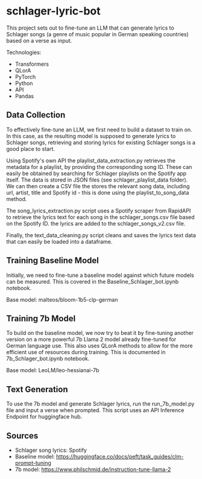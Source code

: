 # schlager-lyric-bot

This project sets out to fine-tune an LLM that can generate lyrics to Schlager songs (a genre of music popular in German speaking countries) based on a verse as input.

Technologies:

- Transformers
- QLorA
- PyTorch
- Python
- API
- Pandas

## Data Collection

To effectively fine-tune an LLM, we first need to build a dataset to train on. In this case, as the resulting model is supposed to generate lyrics to Schlager songs, retrieving and storing lyrics for existing Schlager songs is a good place to start.

Using Spotify's own API the playlist_data_extraction.py retrieves the metadata for a playlist, by providing the corresponding song ID. These can easily be obtained by searching for Schlager playlists on the Spotify app itself. The data is stored in JSON files (see schlager_playlist_data folder). We can then create a CSV file the stores the relevant song data, including url, artist, title and Spotify id - this is done using the playlist_to_song_data method.

The song_lyrics_extraction.py script uses a Spotify scraper from RapidAPI to retrieve the lyrics text for each song in the schlager_songs.csv file based on the Spotify ID. the lyrics are added to the schlager_songs_v2.csv file.

Finally, the text_data_cleaning.py script cleans and saves the lyrics text data that can easily be loaded into a dataframe.

## Training Baseline Model

Initially, we need to fine-tune a baseline model against which future models can be measured. This is covered in the Baseline_Schlager_bot.ipynb notebook.

Base model: 
malteos/bloom-1b5-clp-german

## Training 7b Model

To build on the baseline model, we now try to beat it by fine-tuning another version on a more powerful 7b Llama 2 model already fine-tuned for German language use. This also uses QLorA methods to allow for the more efficient use of resources during training. This is documented in 7b_Schlager_bot.ipynb notebook.

Base model:
LeoLM/leo-hessianai-7b

## Text Generation

To use the 7b model and generate Schlager lyrics, run the run_7b_model.py file and input a verse when prompted. This script uses an API Inference Endpoint for huggingface hub.

## Sources

- Schlager song lyrics: Spotify
- Baseline model: https://huggingface.co/docs/peft/task_guides/clm-prompt-tuning
- 7b model: https://www.philschmid.de/instruction-tune-llama-2
